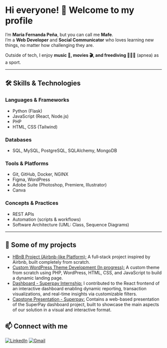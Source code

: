 # Hi everyone! 👋 Welcome to my profile

I’m **Maria Fernanda Peña**, but you can call me **Mafe**.  
I’m a **Web Developer** and **Social Communicator** who loves learning new things, no matter how challenging they are.  

Outside of tech, I enjoy **music 🎵, movies 🎬, and freediving 🏊🏽‍♀️** (apnea) as a sport.  

---

## 🛠 Skills & Technologies

### Languages & Frameworks
- Python (Flask)
- JavaScript (React, Node.js)
- PHP
- HTML, CSS (Tailwind)

### Databases
- SQL, MySQL, PostgreSQL, SQLAlchemy, MongoDB

### Tools & Platforms
- Git, GitHub, Docker, NGINX
- Figma, WordPress
- Adobe Suite (Photoshop, Premiere, Illustrator)
- Canva

### Concepts & Practices
- REST APIs
- Automation (scripts & workflows)
- Software Architecture (UML: Class, Sequence Diagrams)
---

## 🚀 Some of my projects
- [HBnB Project (Airbnb-like Platform):](https://github.com/Macfe1/holbertonschool-hbnb/tree/main)
    A full‑stack project inspired by Airbnb, built completely from scratch.
- [Custom WordPress Theme Development (In progress):](https://github.com/Macfe1/wordpress-projects)
  A custom theme from scratch using PHP, WordPress, HTML, CSS, and JavaScript to build a dynamic landing page.
- [Dashboard - Superpay Internship:](https://github.com/Macfe1/dashboard)
  I contributed to the React frontend of an interactive dashboard enabling dynamic reporting, transaction visualizations, and real-time insights via customizable filters.
- [Capstone Presentation - Superpay:](https://github.com/Macfe1/capston-website/tree/main)
  Contains a web-based presentation of the SuperPay dashboard project, 
  built to showcase the main aspects of our solution in a visual and interactive format.

## 📫 Connect with me

[![LinkedIn](https://img.shields.io/badge/LinkedIn-blue?style=for-the-badge&logo=linkedin&logoColor=white)](https://www.linkedin.com/in/macfe/)
[![Gmail](https://img.shields.io/badge/Email-D14836?style=for-the-badge&logo=gmail&logoColor=white)](mailto:mac1515.pp@gmail.com)


<!--
**Macfe1/Macfe1** is a ✨ _special_ ✨ repository because its `README.md` (this file) appears on your GitHub profile.

Here are some ideas to get you started:

- 🔭 I’m currently working on ...
- 🌱 I’m currently learning ...
- 👯 I’m looking to collaborate on ...
- 🤔 I’m looking for help with ...
- 💬 Ask me about ...
- 📫 How to reach me: ...
- 😄 Pronouns: ...
- ⚡ Fun fact: ...
-->
